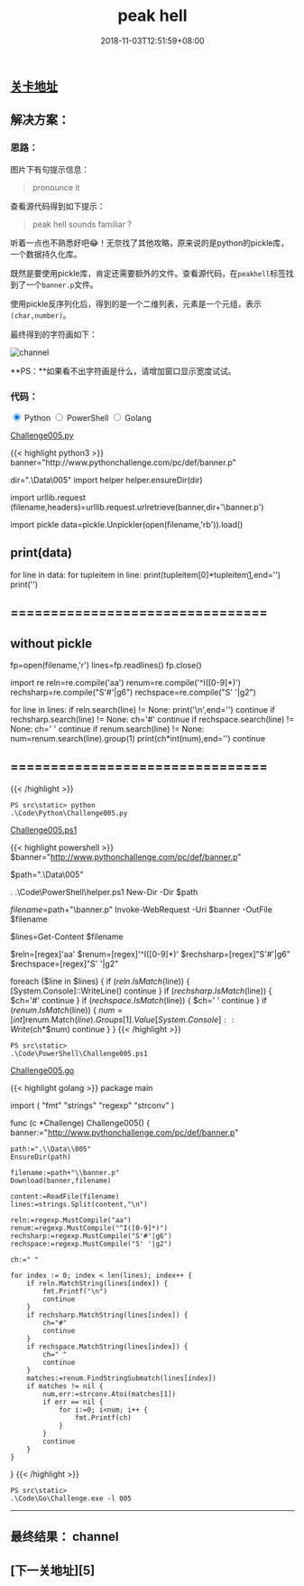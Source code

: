 ﻿---
title: "005. peak hell"
date: 2018-11-03T12:51:59+08:00
lastmod: 2019-03-18T11:26:59+08:00
draft: false
keywords: ["http", "data persistence", "download", "deserialization"]
description: ""
tags: ["download", "deserialization"]
categories: ["http", "data persistence"]

# You can also close(false) or open(true) something for this content.
# P.S. comment can only be closed
comment: false
toc: false
autoCollapseToc: false
# You can also define another contentCopyright. e.g. contentCopyright: "This is another copyright."
# contentCopyright: true
reward: false
mathjax: false

# menu:
#   main:
#     parent: "000~009"
#     weight: 1
---

## [关卡地址][1]

## 解决方案：

### 思路：

图片下有句提示信息：

>pronounce it

查看源代码得到如下提示：

>peak hell sounds familiar ? 

听着一点也不熟悉好吧😂！无奈找了其他攻略，原来说的是python的pickle库，一个数据持久化库。

既然是要使用pickle库，肯定还需要额外的文件。查看源代码，在`peakhell`标签找到了一个`banner.p`文件。

使用pickle反序列化后，得到的是一个二维列表，元素是一个元组，表示`(char,number)`。

最终得到的字符画如下：

![channel][a]

**PS：**如果看不出字符画是什么，请增加窗口显示宽度试试。

### 代码：

<div>
    <input id="tab-python" type="radio" name="code-tabs" class="code-tabs" checked>
    <label class="language-label" for="tab-python">Python</label>
    <input id="tab-powershell" type="radio" name="code-tabs" class="code-tabs">
    <label class="language-label" for="tab-powershell">PowerShell</label>
    <input id="tab-golang" type="radio" name="code-tabs" class="code-tabs">
    <label class="language-label" for="tab-golang">Golang</label>
    <section id="content-python" class="content-section">
        <p><a href="../../Code/Python/Challenge005.py" title="点我下载源码">Challenge005.py</a></p>
{{< highlight python3 >}}
banner="http://www.pythonchallenge.com/pc/def/banner.p"

dir=".\\Data\\005"
import helper
helper.ensureDir(dir)

import urllib.request
(filename,headers)=urllib.request.urlretrieve(banner,dir+'\\banner.p')

import pickle
data=pickle.Unpickler(open(filename,'rb')).load()

# print(data)

for line in data:
    for tupleitem in line:
        print(tupleitem[0]*tupleitem[1],end='')
    print('')

# ================================
# without pickle
fp=open(filename,'r')
lines=fp.readlines()
fp.close()

import re
reln=re.compile('aa')
renum=re.compile('^I([0-9]*)')
rechsharp=re.compile("S'#'|g6")
rechspace=re.compile("S' '|g2")

for line in lines:
    if reln.search(line) != None:
        print('\n',end='')
        continue
    if rechsharp.search(line) != None:
        ch='#'
        continue
    if rechspace.search(line) != None:
        ch=' '
        continue
    if renum.search(line) != None:
        num=renum.search(line).group(1)
        print(ch*int(num),end='')
        continue
# ================================
{{< /highlight >}}
        <pre><code>PS src\static> python .\Code\Python\Challenge005.py</code></pre>
    </section>
    <section id="content-powershell" class="content-section">
        <p><a href="../../Code/PowerShell/Challenge005.ps1" title="点我下载源码">Challenge005.ps1</a></p>
{{< highlight powershell >}}
$banner="http://www.pythonchallenge.com/pc/def/banner.p"

$path=".\\Data\\005"

. .\Code\PowerShell\helper.ps1
New-Dir -Dir $path

$filename=$path+"\\banner.p"
Invoke-WebRequest -Uri $banner -OutFile $filename

$lines=Get-Content $filename

$reln=[regex]'aa'
$renum=[regex]'^I([0-9]*)'
$rechsharp=[regex]"S'#'|g6"
$rechspace=[regex]"S' '|g2"

foreach ($line in $lines) {
    if ($reln.IsMatch($line)) {
        [System.Console]::WriteLine()
        continue
    }
    if ($rechsharp.IsMatch($line)) {
        $ch='#'
        continue
    }
    if ($rechspace.IsMatch($line)) {
        $ch=' '
        continue
    }
    if ($renum.IsMatch($line)) {
        $num=[int]$renum.Match($line).Groups[1].Value
        [System.Console]::Write($ch*$num)
        continue
    }
}
{{< /highlight >}}
        <pre><code>PS src\static> .\Code\PowerShell\Challenge005.ps1</code></pre>
    </section>
    <section id="content-golang" class="content-section">
        <p><a href="../../Code/Go/Challenge005.go" title="点我下载源码">Challenge005.go</a></p>
{{< highlight golang >}}
package main

import (
	"fmt"
	"strings"
	"regexp"
	"strconv"
)

func (c *Challenge) Challenge005()  {
	banner:="http://www.pythonchallenge.com/pc/def/banner.p"
	
	path:=".\\Data\\005"
	EnsureDir(path)

	filename:=path+"\\banner.p"
	Download(banner,filename)

	content:=ReadFile(filename)
	lines:=strings.Split(content,"\n")

	reln:=regexp.MustCompile("aa")
	renum:=regexp.MustCompile("^I([0-9]*)")
	rechsharp:=regexp.MustCompile("S'#'|g6")
	rechspace:=regexp.MustCompile("S' '|g2")

	ch:=" "

	for index := 0; index < len(lines); index++ {
		if reln.MatchString(lines[index]) {
			fmt.Printf("\n")
			continue
		}
		if rechsharp.MatchString(lines[index]) {
			ch="#"
			continue
		}
		if rechspace.MatchString(lines[index]) {
			ch=" "
			continue
		}
		matches:=renum.FindStringSubmatch(lines[index])
		if matches != nil {
			num,err:=strconv.Atoi(matches[1])
			if err == nil {
				for i:=0; i<num; i++ {
					fmt.Printf(ch)
				}
			}
			continue
		}
	}
}
{{< /highlight >}}
        <pre><code>PS src\static> .\Code\Go\Challenge.exe -l 005</code></pre>
    </section>
</div>

---
## 最终结果： channel

## [下一关地址][5]

[1]: http://www.pythonchallenge.com/pc/def/peak.html
[2]: http://www.pythonchallenge.com/pc/def/channel.html

[a]: ../../Image/005/channel.png

